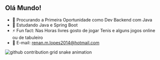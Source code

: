 ## Olá Mundo! 

- 🔭 Procurando a Primeira Oportunidade como Dev Backend com Java
- 🌱 Estudando Java e Spring Boot 
- ⚡ Fun fact: Nas Horas livres gosto de jogar Tenis e alguns jogos online ou de tabuleiro
- 📧 E-mail: renan.m.lopes2014@hotmail.com
  
<picture>
  <source media="(prefers-color-scheme: dark)" srcset="https://raw.githubusercontent.com/YourUser/YourUser/output/github-contribution-grid-snake-dark.svg">
  <source media="(prefers-color-scheme: light)" srcset="https://raw.githubusercontent.com/YourUser/YourUser/output/github-contribution-grid-snake.svg">
  <img alt="github contribution grid snake animation" src="https://raw.githubusercontent.com/YourUser/YourUser/output/github-contribution-grid-snake.svg">
</picture>
